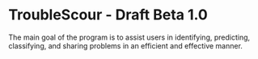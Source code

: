 # TroubleScour - Draft Beta 1.0

The main goal of the program is to assist users in identifying, predicting, classifying, and sharing problems in an efficient and effective manner.
